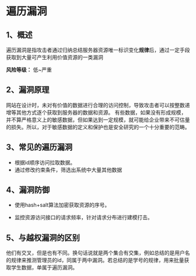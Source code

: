 # 遍历漏洞

## 1、概述

遍历漏洞是指攻击者通过归纳总结服务器资源唯一标识变化**规律**后，通过一定手段获取到大量可产生利用价值资源的一类漏洞

**风险等级：** 低~严重

## 2、漏洞原理

网站在设计时，未对有价值的数据进行合理的访问控制，导致攻击者可以按整数递增等其他方式逐个获取到服务器的数据和资源。
有些数据，如果没有形成规模，并不算严格意义上的敏感数据，但如果达到一定规模，就可能给企业带来不可估量的损失。所以，对于敏感数据的定义和保护也是安全研究的一个十分重要的范畴。

## 3、常见的遍历漏洞

- 根据id顺序访问拉取数据。
- 通过修改约束条件，筛选出系统中大量其他数据

## 4、漏洞防御

- 使用hash+salt算法加密获取资源的序号。

- 监控资源访问接口的请求频率，针对请求分布进行建模打击。

## 5、与越权漏洞的区别

他们有交叉，但是也有不同。换句话说就是两个集合有交集，例如总结的是用户名的规律来推测管理员的id，同属于两中漏洞。若总结的是学号的规律，用来批量获取学生数据，单属于遍历漏洞。
